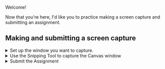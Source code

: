 Welcome!

Now that you're here, I'd like you to practice making a screen capture and submitting an assignment.

## Making and submitting a screen capture

<details>
  <summary markdown="span">Set up the window you want to capture.</summary>

  1. For this assignment all you need to do in have this assignment visible in Canvas.
  
</details>

<details>
  <summary markdown="span">Use the Snipping Tool to capture the Canvas window</summary>

  1. Click on the Windows icon on in the bottom right corner of your screen.
  1. Start typing the name of the command you want to find, in this case Snipping Tool.
  1. When it appears, hit enter to launch the command.
  1. In Snipping Tool's mode drop down, select Window Snip.
  1. Click in the window you want to capture - a new window will appear with your capture.
  1. Choose File > Save As... (or type Control-S) and select a location to save the file in. Make sure that you are saving the file as a PNG (Portable Network Graphic file).

</details>

<details>
  <summary markdown="span">Submit the Assignment</summary>

  Return to Canvas, then:
  
  1. Click on the blue Submit Assignment button in the upper right hand corner of the Canvas window.
  1. In the File Upload tab that appears, click on the Choose File button.
  1. Navigate to the location where you saved your screen capture, then select the screen capture.
  1. Click on the blue Submit Assignment button at the bottom of the upload tab.
  1. Verify that Canvas now sees the assignment as submitted.

</details>
